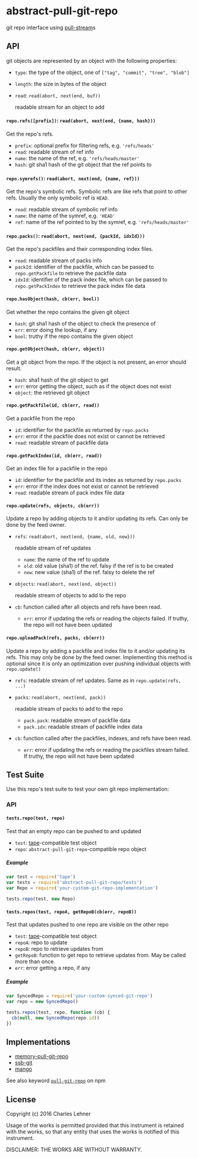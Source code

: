 # abstract-pull-git-repo

git repo interface using [pull-stream][]s

[pull-stream]: https://github.com/dominictarr/pull-stream/
[memory-pull-git-repo]: https://github.com/clehner/memory-pull-git-repo
[ssb-git]: https://github.com/clehner/ssb-git
[tape]: https://github.com/substack/tape
[keyword]: https://www.npmjs.com/browse/keyword/pull-git-repo
[mango]: https://github.com/axic/git-remote-mango/blob/master/mango.js

## API

git objects are represented by an object with the following properties:

- `type`: the type of the object, one of `["tag", "commit", "tree", "blob"]`
- `length`: the size in bytes of the object
- `read`: `read(abort, next(end, buf))`

  readable stream for an object to add

#### `repo.refs([prefix])`: `read(abort, next(end, {name, hash}))`

Get the repo's refs.

- `prefix`: optional prefix for filtering refs, e.g. `'refs/heads'`
- `read`: readable stream of ref info
- `name`: the name of the ref, e.g. `'refs/heads/master'`
- `hash`: git sha1 hash of the git object that the ref points to

#### `repo.symrefs()`: `read(abort, next(end, {name, ref}))`

Get the repo's symbolic refs. Symbolic refs are like refs that point to
other refs. Usually the only symbolic ref is `HEAD`.

- `read`: readable stream of symbolic ref info
- `name`: the name of the symref, e.g. `'HEAD'`
- `ref`: name of the ref pointed to by the symref, e.g. `'refs/heads/master'`

#### `repo.packs()`: `read(abort, next(end, {packId, idxId}))`

Get the repo's packfiles and their corresponding index files.

- `read`: readable stream of packs info
- `packId`: identifier of the packfile, which can be passed to
    `repo.getPackfile` to retrieve the packfile data
- `idxId`: identifier of the pack index file, which can be passed to
    `repo.getPackIndex` to retrieve the pack index file data

#### `repo.hasObject(hash, cb(err, bool))`

Get whether the repo contains the given git object

- `hash`: git sha1 hash of the object to check the presence of
- `err`: error doing the lookup, if any
- `bool`: truthy if the repo contains the given object

#### `repo.getObject(hash, cb(err, object))`

Get a git object from the repo. If the object is not present, an error should
result.

- `hash`: sha1 hash of the git object to get
- `err`: error getting the object, such as if the object does not exist
- `object`: the retrieved git object

#### `repo.getPackfile(id, cb(err, read))`

Get a packfile from the repo

- `id`: identifier for the packfile as returned by `repo.packs`
- `err`: error if the packfile does not exist or cannot be retrieved
- `read`: readable stream of packfile data

#### `repo.getPackIndex(id, cb(err, read))`

Get an index file for a packfile in the repo

- `id`: identifier for the packfile and its index as returned by `repo.packs`
- `err`: error if the index does not exist or cannot be retrieved
- `read`: readable stream of pack index file data

#### `repo.update(refs, objects, cb(err))`

Update a repo by adding objects to it and/or updating its refs. Can only be
done by the feed owner.

- `refs`: `read(abort, next(end, {name, old, new}))`

  readable stream of ref updates

  - `name`: the name of the ref to update
  - `old`: old value (sha1) of the ref. falsy if the ref is to be created
  - `new`: new value (sha1) of the ref. falsy to delete the ref

- `objects`: `read(abort, next(end, object))`

  readable stream of objects to add to the repo

- `cb`: function called after all objects and refs have been read.

  - `err`: error if updating the refs or reading the objects failed.
    If truthy, the repo will not have been updated

#### `repo.uploadPack(refs, packs, cb(err))`

Update a repo by adding a packfile and index file to it and/or updating its
refs. This may only be done by the feed owner. Implementing this method is
optional since it is only an optimization over pushing individual objects with
`repo.update()`

- `refs`: readable stream of ref updates. Same as in `repo.update(refs, ...)`

- `packs`: `read(abort, next(end, pack))`

  readable stream of packs to add to the repo

  - `pack.pack`: readable stream of packfile data
  - `pack.idx`: readable stream of packfile index data

- `cb`: function called after the packfiles, indexes, and refs have been read.

  - `err`: error if updating the refs or reading the packfiles stream failed.
    If truthy, the repo will not have been updated

## Test Suite

Use this repo's test suite to test your own git repo implementation:

### API

#### `tests.repo(test, repo)`

Test that an empty repo can be pushed to and updated

- `test`: [tape][]-compatible test object
- `repo`: `abstract-pull-git-repo`-compatible repo object

##### Example

```js
var test = require('tape')
var tests = require('abstract-pull-git-repo/tests')
var Repo = require('your-custom-git-repo-implementation')

tests.repo(test, new Repo)
```

#### `tests.repos(test, repoA, getRepoB(cb(err, repoB))`

Test that updates pushed to one repo are visible on the other repo

- `test`: [tape][]-compatible test object
- `repoA`: repo to update
- `repoB`: repo to retrieve updates from
- `getRepoB`: function to get repo to retrieve updates from. May be called more
    than once.
- `err`: error getting a repo, if any

##### Example

```js
var SyncedRepo = require('your-custom-synced-git-repo')
var repo = new SyncedRepo()

tests.repos(test, repo, function (cb) {
  cb(null, new SyncedRepo(repo.id))
})
```

## Implementations

- [memory-pull-git-repo][]
- [ssb-git][]
- [mango][]

See also keyword [`pull-git-repo`][keyword] on npm

## License

Copyright (c) 2016 Charles Lehner

Usage of the works is permitted provided that this instrument is
retained with the works, so that any entity that uses the works is
notified of this instrument.

DISCLAIMER: THE WORKS ARE WITHOUT WARRANTY.
